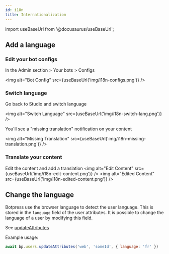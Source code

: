 ```yaml
---
id: i18n
title: Internationalization
---
```


import useBaseUrl from '@docusaurus/useBaseUrl';

## Add a language

### Edit your bot configs

In the Admin section > Your bots > Configs

<img alt="Bot Config" src={useBaseUrl('img/i18n-configs.png')} />

### Switch language

Go back to Studio and switch language

<img alt="Switch Language" src={useBaseUrl('img/i18n-switch-lang.png')} />

You'll see a "missing translation" notification on your content

<img alt="Missing Translation" src={useBaseUrl('img/i18n-missing-translation.png')} />

### Translate your content

Edit the content and add a translation
<img alt="Edit Content" src={useBaseUrl('img/i18n-edit-content.png')} />
<img alt="Edited Content" src={useBaseUrl('img/i18n-edited-content.png')} />

## Change the language

Botpress use the browser language to detect the user language. This is stored in the `language` field of the user attributes. It is possible to change the language of a user by modifying this field.

See [updateAttributes](https://botpress.com/reference/modules/_botpress_sdk_.users.html#updateattributes)

Example usage:

```js
await bp.users.updateAttributes('web', 'someId', { language: 'fr' })
```
